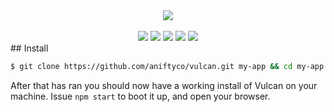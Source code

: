 <div align="center">
  <img src="http://i.imgur.com/oYGzAXZ.png">
  <br><br>
  <a href="http://standardjs.com"><img src="https://img.shields.io/badge/code%20style-standard-brightgreen.svg?style=flat"></a> <a href=""><img src="https://img.shields.io/coveralls/aniftyco/vulcan.svg"></a> <a href="https://github.com/aniftyco/vulcan/releases"><img src="https://img.shields.io/github/release/aniftyco/vulcan.svg"></a> <a href="https://github.com/aniftyco/vulcan/releases"><img src="https://img.shields.io/github/downloads/aniftyco/vulcan/total.svg"></a> <a href="https://github.com/aniftyco/vulcan/releases"><img src="https://img.shields.io/github/license/aniftyco/vulcan.svg"></a>
</div>
## Install

```sh
$ git clone https://github.com/aniftyco/vulcan.git my-app && cd my-app && npm install
```

After that has ran you should now have a working install of Vulcan on your machine. Issue `npm start` to boot it up, and open your browser.
